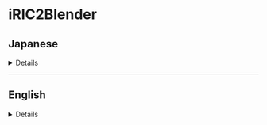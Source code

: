 # iRIC2Blender

## Japanese 

<details>
  
### iRIC2Blenderについて
- iRIC2BlenderはBlender用のアドオンであり、iRICの計算結果をBlenderに読み込み三次元モデル化を行ったり、Blenderで編集を行った地形データをiRICに受け渡すことができます。

#### iRIC
- iRICについては以下を参照ください。
  
  <img src="https://i-ric.org/data/images/common/signature03mono.gif" width="200">
 
  - [iRICホームページ](https://i-ric.org/ja/)
- 現在、Nays2DH,NaysFloodの計算結果の出力に対応してます。
</br>

#### Blender
- Blenderについては以下を参照ください。
  <img src="https://www.blender.org/wp-content/uploads/2020/07/blender_logo_no_socket_white.png" width="200">

  - [Blenderホームページ](https://www.blender.org)

  - Blenderの[編集]->[プリファレンス]->[アドオン]->[インストール]を選択し、`iric2blender.zip`を選択し、アドオンを実装することができます。
</br>

### 必須外部ライブラリ
- iRIC2Blenderではpyproj,staticmap,matplotlib等の外部ライブラリ(python)を使用しています。

- Blenderのpythonの場所が不明な場合はBlenderを開いて確認します。[scripting]タブを選択し、[scripting]タブのコンソール画面に以下のコマンドを入力します。

```
>>> import sys
>>> sys.path
```
- Windowsの場合は以下のような出力結果が出てきますので、コマンドプロンプトもしくはPowershellにおいて、以下のフォルダにアクセスし、Pythonを探します。

```
C:\Program Files\Blender Foundation\Blender 3.2\3.2\python\bin\
```

- Blenderのpythonが見つかったら、pythonに以下の外部ライブラリを追加してください。

```
> .\python.exe -m pip install --upgrade pip

> .\python.exe -m pip install pyproj
> .\python.exe -m pip install requests
> .\python.exe -m pip install Pillow
> .\python.exe -m pip install staticmap
> .\python.exe -m pip install matplotlib
```

- 外部ライブラリのインストールが完了したら、以下のコメントを入力し、外部ライブラリが入っているかを確認します。
```
> .\python.exe -m pip list
```

- Blenderに戻り、[scripting]タブのコンソール画面で以下のコマンドを入力し、外部ライブラリが無事にインポートできるか確認します。エラー等が生じない場合は無事にインポートできます。

```
>>> import pyproj
>>> import staticmap
>>> import matplotlib
```

- エラー等が生じる場合(特に初回)、は以下のコマンドで再度外部ライブラリを追加・更新します。

```
>.\python.exe -m pip install --upgrade --force-reinstall matplotlib
>.\python.exe -m pip install --upgrade --force-reinstall requests
>.\python.exe -m pip install --upgrade --force-reinstall Pillow
>.\python.exe -m pip install --upgrade --force-reinstall staticmap
```


### リリースノート
#### ver.0.1.230228 update by toshimushi
* preview version
  

### License
- iRIC2Blenderは、GPL Licenseを付与しており、営利/非営利目的に関わらず無償で利用することができますが、その正確性や妥当性を保証するものではないことを認識ください。そのため利用にあたっては、利用者責任とします。利用者が何らかの損害を被った場合でも一切負担、責任を負いません。

</details>


---
## English

<details>

### Overview of iRIC2Blender
- iRIC2Blender is the addon for Blender, which allows to make the calculation result on iRIC into 3d model and to generate exportable terrain data from Blender to iRIC. 

#### About iRIC
- Please refer the following url about iRIC.
  <img src="https://i-ric.org/data/images/common/signature03mono.gif" width="200">

  - [iRIC Website](https://i-ric.org/en/)
- iRIC2Blender allows to import the calculation result from Nays2DH and NaysFlood, the popular model on iRIC, into Blender.
</br>

#### Blender
- Please refer the following url about Blender.
  <img src="https://www.blender.org/wp-content/uploads/2020/07/blender_logo_no_socket_white.png" width="200">

  - [Blender Website](https://www.blender.org)
</br>

### Necessary External Library
- iRIC2Blender uses external library such as pyproj, staticmap, matplotlib, etc. 
- Please install the following external library to your python on Blender.


```
> .\python.exe -m pip install pyproj
> .\python.exe -m pip install requests
> .\python.exe -m pip install Pillow
> .\python.exe -m pip install staticmap
> .\python.exe -m pip install matplotlib
```

### Release notes
#### ver.0.1.230228 update by toshimushi
* preview version

### License
- iRIC2Blender is granted a GPL license and can be used free of charge regardless of whether it is for commercial or non-commercial purposes, but please be aware that it does not guarantee its accuracy or validity. Therefore, users are responsible for their use. Even if the user suffers any damage, we will not bear any burden or responsibility.

</details>